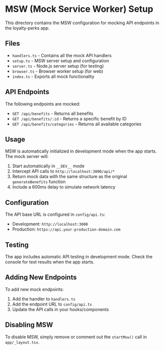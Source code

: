 # MSW (Mock Service Worker) Setup

This directory contains the MSW configuration for mocking API endpoints in the loyalty-perks app.

## Files

- `handlers.ts` - Contains all the mock API handlers
- `setup.ts` - MSW server setup and configuration
- `server.ts` - Node.js server setup (for testing)
- `browser.ts` - Browser worker setup (for web)
- `index.ts` - Exports all mock functionality

## API Endpoints

The following endpoints are mocked:

- `GET /api/benefits` - Returns all benefits
- `GET /api/benefits/:id` - Returns a specific benefit by ID
- `GET /api/benefits/categories` - Returns all available categories

## Usage

MSW is automatically initialized in development mode when the app starts. The mock server will:

1. Start automatically in `__DEV__` mode
2. Intercept API calls to `http://localhost:3000/api/*`
3. Return mock data with the same structure as the original `generateBenefits` function
4. Include a 600ms delay to simulate network latency

## Configuration

The API base URL is configured in `config/api.ts`:
- Development: `http://localhost:3000`
- Production: `https://api.your-production-domain.com`

## Testing

The app includes automatic API testing in development mode. Check the console for test results when the app starts.

## Adding New Endpoints

To add new mock endpoints:

1. Add the handler to `handlers.ts`
2. Add the endpoint URL to `config/api.ts`
3. Update the API calls in your hooks/components

## Disabling MSW

To disable MSW, simply remove or comment out the `startMsw()` call in `app/_layout.tsx`.
